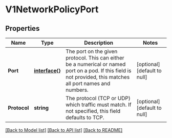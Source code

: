 # V1NetworkPolicyPort

## Properties
Name | Type | Description | Notes
------------ | ------------- | ------------- | -------------
**Port** | [**interface{}**](interface{}.md) | The port on the given protocol. This can either be a numerical or named port on a pod. If this field is not provided, this matches all port names and numbers. | [optional] [default to null]
**Protocol** | **string** | The protocol (TCP or UDP) which traffic must match. If not specified, this field defaults to TCP. | [optional] [default to null]

[[Back to Model list]](../README.md#documentation-for-models) [[Back to API list]](../README.md#documentation-for-api-endpoints) [[Back to README]](../README.md)


